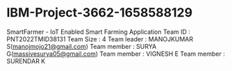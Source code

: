 # IBM-Project-3662-1658588129
SmartFarmer - IoT Enabled Smart Farming Application
Team ID       : PNT2022TMID38131
Team Size     : 4
Team leader   : MANOJKUMAR S(manojmojo21@gmail.com)
Team member   : SURYA G(massivesurya05@gmail.com)
Team member   : VIGNESH E
Team member   : SURENDAR K
